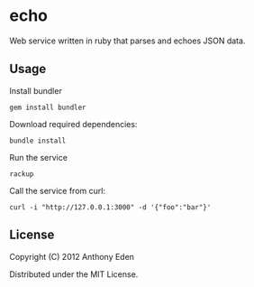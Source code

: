 # echo

Web service written in ruby that parses and echoes JSON data.

## Usage

Install bundler

    gem install bundler

Download required dependencies:

    bundle install

Run the service

    rackup

Call the service from curl:

    curl -i "http://127.0.0.1:3000" -d '{"foo":"bar"}'

## License

Copyright (C) 2012 Anthony Eden 

Distributed under the MIT License.
